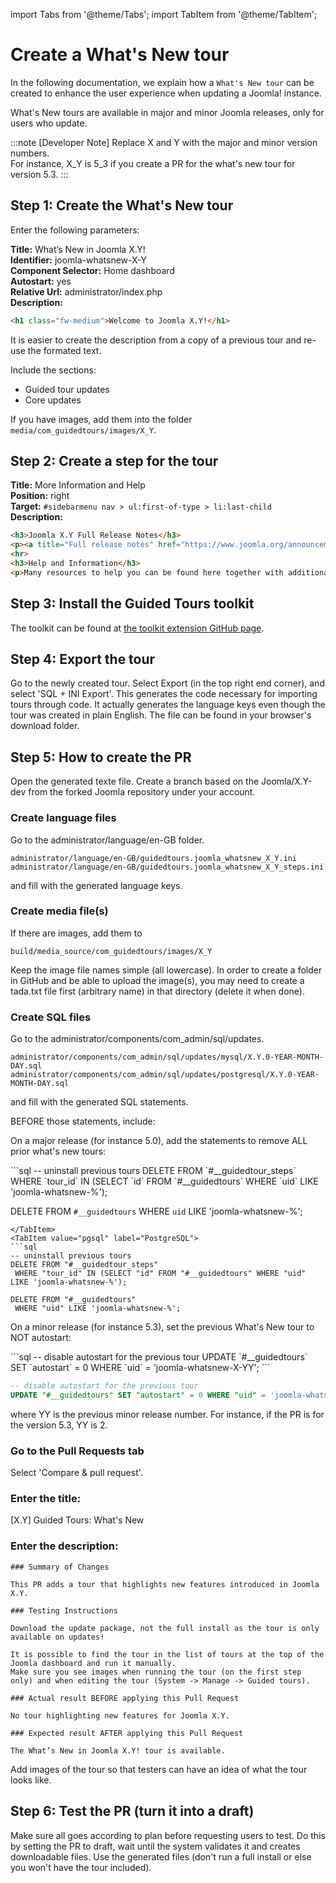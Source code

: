 import Tabs from '@theme/Tabs';
import TabItem from '@theme/TabItem';

# Create a What's New tour

In the following documentation, we explain how a `What's New tour` can be created to enhance the user experience when updating a Joomla! instance.

What's New tours are available in major and minor Joomla releases, only for users who update.

:::note [Developer Note]
  Replace X and Y with the major and minor version numbers.  
  For instance, X_Y is 5_3 if you create a PR for the what's new tour for version 5.3.
:::


## Step 1: Create the What's New tour

Enter the following parameters:

**Title:** What’s New in Joomla X.Y!  
**Identifier:** joomla-whatsnew-X-Y  
**Component Selector:** Home dashboard  
**Autostart:** yes  
**Relative Url:** administrator/index.php  
**Description:**

```html
<h1 class="fw-medium">Welcome to Joomla X.Y!</h1>
```

It is easier to create the description from a copy of a previous tour and re-use the formated text.

Include the sections:
- Guided tour updates
- Core updates

If you have images, add them into the folder ``media/com_guidedtours/images/X_Y``.

## Step 2: Create a step for the tour

**Title:** More Information and Help  
**Position:** right  
**Target:** `#sidebarmenu nav > ul:first-of-type > li:last-child`  
**Description:**

```html
<h3>Joomla X.Y Full Release Notes</h3>
<p><a title="Full release notes" href="https://www.joomla.org/announcements.html" target="_blank" rel="noopener noreferrer">View the full release notes on joomla.org</a></p>
<hr>
<h3>Help and Information</h3>
<p>Many resources to help you can be found here together with additional links to more resources, documentation, support and how to become involved in Joomla.</p>
```

## Step 3: Install the Guided Tours toolkit

The toolkit can be found at [the toolkit extension GitHub page](https://github.com/joomla-extensions/tours-toolkit).

## Step 4: Export the tour

Go to the newly created tour.
Select Export (in the top right end corner), and select 'SQL + INI Export'.
This generates the code necessary for importing tours through code. It actually generates the language keys even though the tour was created in plain English.
The file can be found in your browser's download folder.

## Step 5: How to create the PR

Open the generated texte file.
Create a branch based on the Joomla/X.Y-dev from the forked Joomla repository under your account.

### Create language files

Go to the administrator/language/en-GB folder.

```
administrator/language/en-GB/guidedtours.joomla_whatsnew_X_Y.ini
administrator/language/en-GB/guidedtours.joomla_whatsnew_X_Y_steps.ini
```

and fill with the generated language keys.

### Create media file(s)

If there are images, add them to

```
build/media_source/com_guidedtours/images/X_Y
```

Keep the image file names simple (all lowercase).
In order to create a folder in GitHub and be able to upload the image(s), you may need to create a tada.txt file first (arbitrary name) in that directory (delete it when done).

### Create SQL files

Go to the administrator/components/com_admin/sql/updates.

```
administrator/components/com_admin/sql/updates/mysql/X.Y.0-YEAR-MONTH-DAY.sql
administrator/components/com_admin/sql/updates/postgresql/X.Y.0-YEAR-MONTH-DAY.sql
```

and fill with the generated SQL statements.

BEFORE those statements, include:

On a major release (for instance 5.0), add the statements to remove ALL prior what's new tours:

<Tabs>
<TabItem value="mysql" label="MySQL">
```sql
-- uninstall previous tours
DELETE FROM `#__guidedtour_steps`
 WHERE `tour_id` IN (SELECT `id` FROM `#__guidedtours` WHERE `uid` LIKE 'joomla-whatsnew-%');

DELETE FROM `#__guidedtours`
 WHERE `uid` LIKE 'joomla-whatsnew-%';
```
</TabItem>
<TabItem value="pgsql" label="PostgreSQL">
```sql
-- uninstall previous tours
DELETE FROM "#__guidedtour_steps"
 WHERE "tour_id" IN (SELECT "id" FROM "#__guidedtours" WHERE "uid" LIKE 'joomla-whatsnew-%');

DELETE FROM "#__guidedtours"
 WHERE "uid" LIKE 'joomla-whatsnew-%';
```
</TabItem>
</Tabs>

On a minor release (for instance 5.3), set the previous What's New tour to NOT autostart:

<Tabs>
<TabItem value="mysql" label="MySQL">
```sql
-- disable autostart for the previous tour
UPDATE `#__guidedtours` SET `autostart` = 0 WHERE `uid` = 'joomla-whatsnew-X-YY';
```
</TabItem>
<TabItem value="pgsql" label="PostgreSQL">

```sql
-- disable autostart for the previous tour
UPDATE "#__guidedtours" SET "autostart" = 0 WHERE "uid" = 'joomla-whatsnew-X-YY';
```
</TabItem>
</Tabs>

where YY is the previous minor release number.
For instance, if the PR is for the version 5.3, YY is 2.

### Go to the Pull Requests tab

Select 'Compare & pull request'.

### Enter the title:

[X.Y] Guided Tours: What's New

### Enter the description:

```
### Summary of Changes

This PR adds a tour that highlights new features introduced in Joomla X.Y.

### Testing Instructions

Download the update package, not the full install as the tour is only available on updates!

It is possible to find the tour in the list of tours at the top of the Joomla dashboard and run it manually.
Make sure you see images when running the tour (on the first step only) and when editing the tour (System -> Manage -> Guided tours).

### Actual result BEFORE applying this Pull Request

No tour highlighting new features for Joomla X.Y.

### Expected result AFTER applying this Pull Request

The What’s New in Joomla X.Y! tour is available.
```

Add images of the tour so that testers can have an idea of what the tour looks like.

## Step 6: Test the PR (turn it into a draft)

Make sure all goes according to plan before requesting users to test. Do this by setting the PR to draft, wait until the system validates it and creates downloadable files.
Use the generated files (don't run a full install or else you won't have the tour included).
